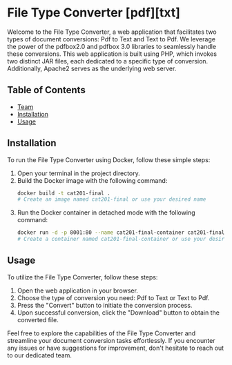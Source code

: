 # File Type Converter  [pdf][txt]

Welcome to the File Type Converter, a web application that facilitates two types of document conversions: Pdf to Text and Text to Pdf. We leverage the power of the pdfbox2.0 and pdfbox 3.0 libraries to seamlessly handle these conversions. This web application is built using PHP, which invokes two distinct JAR files, each dedicated to a specific type of conversion. Additionally, Apache2 serves as the underlying web server.

## Table of Contents
- [Team](#Team)
- [Installation](#installation)
- [Usage](#usage)


## Installation

To run the File Type Converter using Docker, follow these simple steps:

1. Open your terminal in the project directory.
2. Build the Docker image with the following command:
    ```bash
    docker build -t cat201-final . 
    # Create an image named cat201-final or use your desired name
    ```
3. Run the Docker container in detached mode with the following command:
    ```bash
    docker run -d -p 8001:80 --name cat201-final-container cat201-final 
    # Create a container named cat201-final-container or use your desired name
    ```

## Usage

To utilize the File Type Converter, follow these steps:

1. Open the web application in your browser.
2. Choose the type of conversion you need: Pdf to Text or Text to Pdf.
3. Press the "Convert" button to initiate the conversion process.
4. Upon successful conversion, click the "Download" button to obtain the converted file.

Feel free to explore the capabilities of the File Type Converter and streamline your document conversion tasks effortlessly. If you encounter any issues or have suggestions for improvement, don't hesitate to reach out to our dedicated team.
